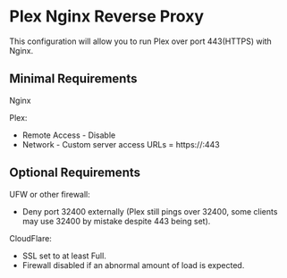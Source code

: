 # Plex Nginx Reverse Proxy
 
This configuration will allow you to run Plex over port 443(HTTPS) with Nginx.
 
## Minimal Requirements
 
Nginx
 
Plex:
* Remote Access - Disable
* Network - Custom server access URLs = https://<your-domain>:443
 
## Optional Requirements
 
UFW or other firewall:
* Deny port 32400 externally (Plex still pings over 32400, some clients may use 32400 by mistake despite 443 being set).
 
CloudFlare:
* SSL set to at least Full.
* Firewall disabled if an abnormal amount of load is expected.
